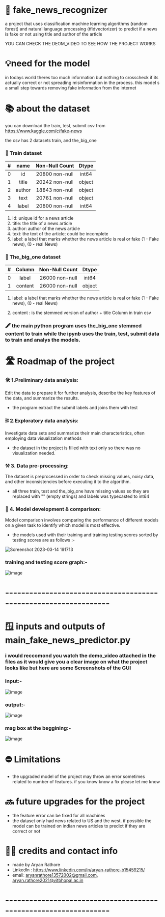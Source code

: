 # 📵 fake_news_recognizer

a project that uses classification machine learning algorithms (random forest) and natural language processing (tfidvectorizer) to predict if a news is fake or not using title and author of the article

YOU CAN CHECK THE DEOM_VIDEO TO SEE HOW THE PROJECT WORKS

# 💡need for the model

in todays world theres too much information but nothing to crosscheck if its actually correct or not spreading  misinformation in the process. this model s a small step towards removing fake information from the internet

# 📚 about the dataset

you can download the train, test, submit csv from https://www.kaggle.com/c/fake-news

the csv has 2 datasets train, and the_big_one

### 📙 Train dataset

| # | name | Non-Null Count | Dtype |
| :-: | :-----:| :---: | :----: |
| 0   | id     | 20800 non-null | int64  |
| 1   | title  | 20242 non-null | object |
| 2   | author | 18843 non-null | object |
| 3   | text   | 20761 non-null | object |
| 4   | label  | 20800 non-null | int64  |

1. id: unique id for a news article
2. title: the title of a news article
3. author: author of the news article
4. text: the text of the article; could be incomplete
5. label: a label that marks whether the news article is real or fake (1 - Fake news), (0 - real News)

### 📓 The_big_one dataset 

|#    | Column  | Non-Null Count | Dtype  |
| :---:  | :------:  | :--------------: | :-----:  |
| 0   | label   | 26000 non-null | int64  |
| 1   | content | 26000 non-null | object |

1. label: a label that marks whether the news article is real or fake (1 - Fake news), (0 - real News)

2. content : is the stemmed version of author + title Column in train csv

### 🖋️ the main python program uses the_big_one stemmed content to train while the ipynb uses the train, test, submit data to train and analys the models.

# 🛣️ Roadmap of the project

### 🛠️ 1.Preliminary data analysis:
Edit the data to prepare it for further analysis, describe the key features of the data, and summarize the results.

* the program extract the submit labels and joins them with test

### ⛓️ 2.Exploratory data analysis:

Investigate data sets and summarize their main characteristics, often employing data visualization methods

* the dataset in the project is filled with text only so there was no visualization needed.

### ⚒️ 3. Data pre-processing:

The dataset is preprocessed in order to check missing values, noisy data, and other inconsistencies before executing it to the algorithm.

* all three train, test and the_big_one have missing values so they are replaced with "" (empty strings) and labels was typecasted to int64

### 🧰 4. Model development & comparison:

Model comparison involves comparing the performance of different models on a given task to identify which model is most effective.

* the models used with their training and training testing scores sorted by testing scores are as follows :-

 ![Screenshot 2023-03-14 191713](https://user-images.githubusercontent.com/91218998/225022815-93613445-703d-4594-9c21-e2156fa0d9cd.png)
 
 ### training and testing score graph:-
 
 ![image](https://user-images.githubusercontent.com/91218998/225023238-44bc9cbb-e252-4ea3-bd65-9d2048013b2c.png)
 
# ----------------------------------------------------------------

# 🪟 inputs and outputs of main_fake_news_predictor.py 

### i would reccomond you watch the demo_video attached in the files as it would give you a clear image on what the project looks like but here are some Screenshots of the GUI

### input:-

![image](https://user-images.githubusercontent.com/91218998/225027285-f32bd20d-3101-48b7-b2fa-5afbaf8b41b2.png)

### output:-

![image](https://user-images.githubusercontent.com/91218998/225027477-23d12df8-814a-43c0-a5d3-c036439abb99.png)

### msg box at the beggining:-

![image](https://user-images.githubusercontent.com/91218998/225028257-be9de10d-7535-4574-948f-b5ec88145d50.png)

# ⛔ Limitations

* the upgraded model of the project may throw an error sometimes related to number of features. if you know know a fix please let me know

# 🔜 future upgrades for the project

* the feature error can be fixed for all machines
* the dataset only had news related to US and the west. if possible the model can be trained on indian news articles to predict if they are correct or not

# 👨‍🦱 credits and contact info

* made by Aryan Rathore
* LinkedIn : https://www.linkedin.com/in/aryan-rathore-b15459215/
* email: aryanrathore13572002@gmail.com, aryan.rathore2021@vitbhopal.ac.in

# ----------------------------------------------------------------
